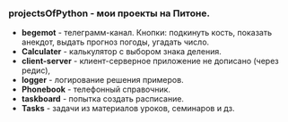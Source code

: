 ### projectsOfPython - мои проекты на Питоне.

* __begemot__ - телеграмм-канал. Кнопки: подкинуть кость, показать анекдот, выдать прогноз погоды, угадать число.
* __Calculater__ - калькулятор с выбором знака деления.
* __client-server__ - клиент-серверное приложение не дописано (через редис), 
* __logger__ - логирование решения примеров.
* __Phonebook__ - телефонный справочник.
* __taskboard__ - попытка создать расписание.
* __Tasks__ - задачи из материалов уроков, семинаров и дз.
